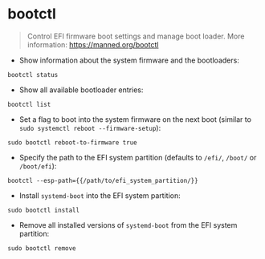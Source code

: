 # bootctl

> Control EFI firmware boot settings and manage boot loader.
> More information: <https://manned.org/bootctl>

- Show information about the system firmware and the bootloaders:

`bootctl status`

- Show all available bootloader entries:

`bootctl list`

- Set a flag to boot into the system firmware on the next boot (similar to `sudo systemctl reboot --firmware-setup`):

`sudo bootctl reboot-to-firmware true`

- Specify the path to the EFI system partition (defaults to `/efi/`, `/boot/` or `/boot/efi`):

`bootctl --esp-path={{/path/to/efi_system_partition/}}`

- Install `systemd-boot` into the EFI system partition:

`sudo bootctl install`

- Remove all installed versions of `systemd-boot` from the EFI system partition:

`sudo bootctl remove`
